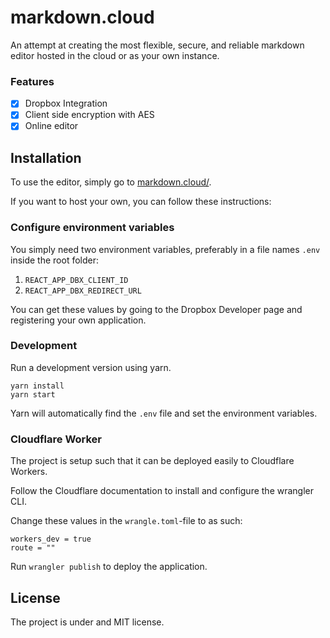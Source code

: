 # markdown.cloud

An attempt at creating the most flexible, secure, and reliable markdown editor hosted in the cloud or as your own instance.

### Features

 - [x] Dropbox Integration
 - [x] Client side encryption with AES
 - [x] Online editor

## Installation

To use the editor, simply go to [markdown.cloud/](https://markdown.cloud/).<br />

If you want to host your own, you can follow these instructions:

### Configure environment variables

You simply need two environment variables, preferably in a file names `.env` inside the root folder:

 1. `REACT_APP_DBX_CLIENT_ID`
 2. `REACT_APP_DBX_REDIRECT_URL`

You can get these values by going to the Dropbox Developer page and registering your own application.

### Development

Run a development version using yarn.

```
yarn install
yarn start
```

Yarn will automatically find the `.env` file and set the environment variables.

### Cloudflare Worker

The project is setup such that it can be deployed easily to Cloudflare Workers.

Follow the Cloudflare documentation to install and configure the wrangler CLI.

Change these values in the `wrangle.toml`-file to as such:
```
workers_dev = true
route = ""
```

Run `wrangler publish` to deploy the application.

## License

The project is under and MIT license.